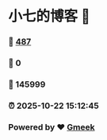 # 小七的博客 :link:  
### :page_facing_up: [487](/tag.html) 
### :speech_balloon: 0 
### :hibiscus: 145999 
### :alarm_clock: 2025-10-22 15:12:45 
### Powered by :heart: [Gmeek](https://github.com/Meekdai/Gmeek)
